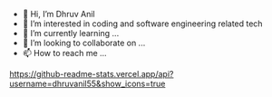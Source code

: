 - 👋 Hi, I’m Dhruv Anil
- 👀 I’m interested in coding and software engineering related tech 
- 🌱 I’m currently learning ...
- 💞️ I’m looking to collaborate on ...
- 📫 How to reach me ...

https://github-readme-stats.vercel.app/api?username=dhruvanil55&show_icons=true
<!---
dhruvanil55/dhruvanil55 is a ✨ special ✨ repository because its `README.md` (this file) appears on your GitHub profile.
You can click the Preview link to take a look at your changes.
--->

